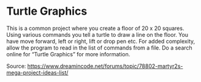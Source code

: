 # Turtle Graphics

This is a common project where you create a floor of 20 x 20 squares. Using various commands you tell a turtle to draw a line on the floor. You have move forward, left or right, lift or drop pen etc. For added complexity, allow the program to read in the list of commands from a file. Do a search online for “Turtle Graphics” for more information.

Source: https://www.dreamincode.net/forums/topic/78802-martyr2s-mega-project-ideas-list/
